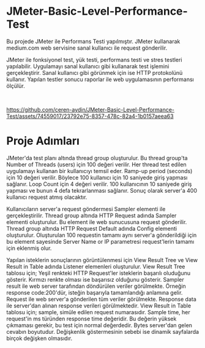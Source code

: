 # JMeter-Basic-Level-Performance-Test
Bu projede JMeter ile Performans Testi yapılmıştır. JMeter kullanarak medium.com web servisine sanal kullanıcı ile request gönderilir.

JMeter ile fonksiyonel test, yük testi, performans testi ve stres testleri yapılabilir. Uygulamayı sanal kullanıcı gibi kullanarak test işlemini gerçekleştirir. Sanal kullanıcı gibi görünmek için ise HTTP protokolünü kullanır. Yapılan testler sonucu raporlar ile web uygulamasının performansı ölçülür.

<br>



https://github.com/ceren-aydin/JMeter-Basic-Level-Performance-Test/assets/74559017/23792e75-8357-478c-82a4-1b0157aeea63



# Proje Adımları
JMeter'da test planı altında thread group oluşturulur. Bu thread group'ta Number of Threads (users) için 100 değeri verilir. Her thread test edilen uygulamayı kullanan bir kullanıcıyı temsil eder. Ramp-up period (seconds) için 10 değeri verilir. Böylece 100 kullanıcı için 10 saniyede giriş yapması sağlanır. Loop Count için 4 değeri verilir. 100 kullanıcının 10 saniyede giriş yapması ve bunun 4 defa tekrarlanması sağlanır. Sonuç olarak server'a 400 kullanıcı request atmış olacaktır.

Kullanıcıların server'a request göndermesi Sampler elementi ile gerçekleştirilir. Thread group altında HTTP Request adında Sampler elementi oluşturulur. Bu element ile web sunucusuna request gönderilir. Thread group altında HTTP Request Default adında Config elementi oluşturulur. Oluşturulan 100 requestin tamamı aynı server'a gönderildiği için bu element sayesinde Server Name or IP parametresi request'lerin tamamı için eklenmiş olur.

Yapılan isteklerin sonuçlarının görüntülenmesi için View Result Tree ve View Result in Table adında Listener elemenleri oluşturulur. View Result Tree tablosu için; Yeşil renkteki HTTP Request'ler isteklerin başarılı oluduğunu gösterir. Kırmızı renkte olması ise başarısız olduğunu gösterir. Sampler result ile web server tarafından döndürülen veriler görülmekte. Örneğin response code:200'dür, isteğin başarıyla tamamlandığı anlamına gelir. Request ile web server'a gönderilen tüm veriler görülmekte. Response data ile server'dan alınan response verileri görülmektedir. View Result in Table tablosu için; sample, simüle edilen request numarasıdır. Sample time, her request'in ms türünden response time değeridir. Bu değerin yüksek çıkmaması gerekir, bu test için normal değerdedir. Bytes server'dan gelen cevabın boyutudur. Değişkenlik göstermesinin sebebi ise dinamik sayfalarda birçok değişken olmasıdır.
